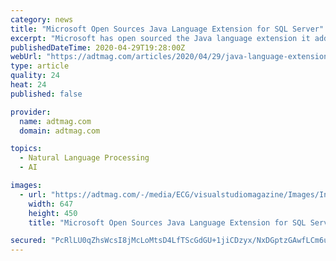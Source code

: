 ```yaml
---
category: news
title: "Microsoft Open Sources Java Language Extension for SQL Server"
excerpt: "Microsoft has open sourced the Java language extension it added to SQL Server 2019 last year. Language extensions are used in SQL Server to allow users to execute code externally for queries. The extensions leverage the Extensibility Framework API to communicate and exchange data with SQL Server."
publishedDateTime: 2020-04-29T19:28:00Z
webUrl: "https://adtmag.com/articles/2020/04/29/java-language-extension-for-sql.aspx"
type: article
quality: 24
heat: 24
published: false

provider:
  name: adtmag.com
  domain: adtmag.com

topics:
  - Natural Language Processing
  - AI

images:
  - url: "https://adtmag.com/-/media/ECG/visualstudiomagazine/Images/IntroImages2016/0216vsm_pvogelPnetShortB.jpg"
    width: 647
    height: 450
    title: "Microsoft Open Sources Java Language Extension for SQL Server"

secured: "PcRlLU0qZhsWcsI8jMcLoMtsD4LfTScGdGU+1jiCDzyx/NxDGptzGAwfLCm6u53hpRyehmd41h592A693SBwdZzkKhkZfunq+dMgWU7qbL/wHtIch2FYndKa2TbwcanysrENSc3+hDuuhF3kMtW0JDhcPezQGyo84ttr22SUSMSfy6MwF6AwvsATW8Ve3p/YRK/8wEAZaX+P7hN0sJVJloabyZ+l1zQnIQiG7GsCLApzm/ozzhFNixiCtZv4krK3Gd0MKpap6bQIDMtt0VU4ial/uhRVMJW10g48YeUT5sjvtTrceljVsQzlizxGjKN040lS0QYXIXmM1cEyvSU/wom2SpafoEmKMyQ/OcNTx5hOjorbeBr8HBaLj585v/1dr9KYoY5sD51CxmlMwph8M8bp4kinESJ2bQVTNAyskC1BRb4HHslI8A1TqAzCw6AHr+iRutkAaQ6/sUxPtLQzsfl8m5I9cwrXHzQASKVWW/I=;fojU1h8er46TjRe046POOA=="
---
```


